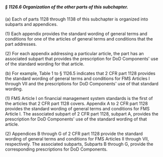 ##### § 1126.6 Organization of the other parts of this subchapter. #####

(a) Each of parts 1128 through 1138 of this subchapter is organized into subparts and appendices.

(1) Each appendix provides the standard wording of general terms and conditions for one of the articles of general terms and conditions that the part addresses.

(2) For each appendix addressing a particular article, the part has an associated subpart that provides the prescription for DoD Components' use of the standard wording for that article.

(b) For example, Table 1 to § 1126.5 indicates that 2 CFR part 1128 provides the standard wording of general terms and conditions for FMS Articles I through VII and the prescriptions for DoD Components' use of that standard wording.

(1) FMS Article I on financial management system standards is the first of the articles that 2 CFR part 1128 covers. Appendix A to 2 CFR part 1128 provides the standard wording of general terms and conditions for FMS Article I. The associated subpart of 2 CFR part 1128, subpart A, provides the prescription for DoD Components' use of the standard wording of that article.

(2) Appendices B through G of 2 CFR part 1128 provide the standard wording of general terms and conditions for FMS Articles II through VII, respectively. The associated subparts, Subparts B through G, provide the corresponding prescriptions for DoD Components.